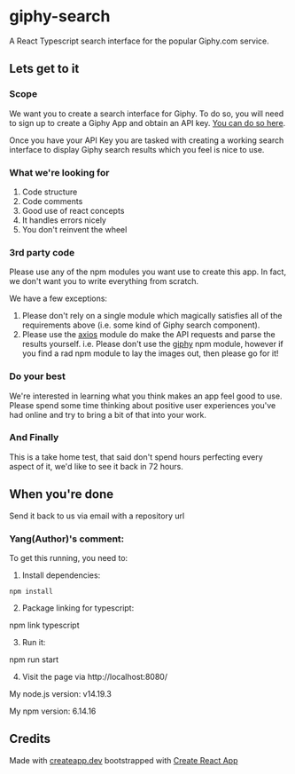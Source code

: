 # giphy-search

A React Typescript search interface for the popular Giphy.com service.

## Lets get to it

### Scope

We want you to create a search interface for Giphy. To do so, you will need to sign up to create a Giphy App and obtain an API key. [You can do so here][1].

Once you have your API Key you are tasked with creating a working search interface to display Giphy search results which you feel is nice to use.

### What we're looking for

1. Code structure
1. Code comments
1. Good use of react concepts
1. It handles errors nicely
1. You don't reinvent the wheel

### 3rd party code

Please use any of the npm modules you want use to create this app. In fact, we don't want you to write everything from scratch.

We have a few exceptions:

1. Please don't rely on a single module which magically satisfies all of the requirements above (i.e. some kind of Giphy search component).
1. Please use the [axios][3] module do make the API requests and parse the results yourself. i.e. Please don't use the [giphy][2] npm module, however if you find a rad npm module to lay the images out, then please go for it!

### Do your best

We're interested in learning what you think makes an app feel good to use. Please spend some time thinking about positive user experiences you've had online and try to bring a bit of that into your work.

### And Finally

This is a take home test, that said don't spend hours perfecting every aspect of it, we'd like to see it back in 72 hours.

## When you're done

Send it back to us via email with a repository url

### Yang(Author)'s comment:

To get this running, you need to:

1. Install dependencies:
```
npm install

```

2. Package linking for typescript:

npm link typescript

3. Run it:

npm run start

4. Visit the page via http://localhost:8080/

My node.js version: v14.19.3

My npm version: 6.14.16

## Credits

Made with [createapp.dev](https://createapp.dev/)
bootstrapped with [Create React App](https://github.com/facebook/create-react-app)

[1]: https://developers.giphy.com/dashboard/?create=true
[2]: https://www.npmjs.com/package/giphy
[3]: https://github.com/axios/axios
